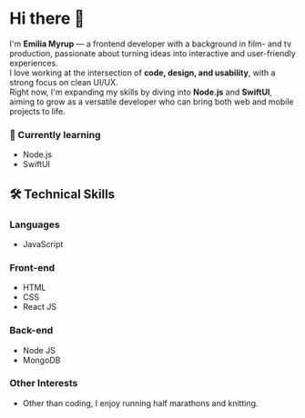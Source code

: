 # Hi there 👋

I'm **Emilia Myrup** — a frontend developer with a background in film- and tv production, passionate about turning ideas into interactive and user-friendly experiences.  
I love working at the intersection of **code, design, and usability**, with a strong focus on clean UI/UX.  
Right now, I'm expanding my skills by diving into **Node.js** and **SwiftUI**, aiming to grow as a versatile developer who can bring both web and mobile projects to life.  
  
### 🌱 Currently learning
- Node.js  
- SwiftUI

## 🛠 Technical Skills

### Languages
- JavaScript

### Front-end
- HTML
- CSS
- React JS

### Back-end
- Node JS
- MongoDB

### Other Interests
- Other than coding, I enjoy running half marathons and knitting.


